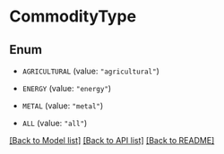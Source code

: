 # CommodityType

## Enum


* `AGRICULTURAL` (value: `"agricultural"`)

* `ENERGY` (value: `"energy"`)

* `METAL` (value: `"metal"`)

* `ALL` (value: `"all"`)


[[Back to Model list]](../README.md#documentation-for-models) [[Back to API list]](../README.md#documentation-for-api-endpoints) [[Back to README]](../README.md)


